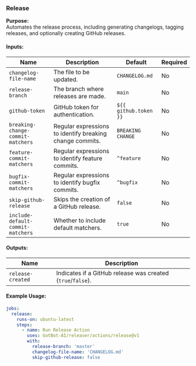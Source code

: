 ### Release

**Purpose:**  
Automates the release process, including generating changelogs, tagging releases, and optionally creating GitHub releases.

#### Inputs:

| Name                         | Description                                                                                     | Default                  | Required |
|------------------------------|-------------------------------------------------------------------------------------------------|--------------------------|----------|
| `changelog-file-name`        | The file to be updated.                                                                        | `CHANGELOG.md`           | No       |
| `release-branch`             | The branch where releases are made.                                                           | `main`                   | No       |
| `github-token`               | GitHub token for authentication.                                                              | `${{ github.token }}`    | No       |
| `breaking-change-commit-matchers` | Regular expressions to identify breaking change commits.                                      | `BREAKING CHANGE`        | No       |
| `feature-commit-matchers`    | Regular expressions to identify feature commits.                                              | `^feature`               | No       |
| `bugfix-commit-matchers`     | Regular expressions to identify bugfix commits.                                               | `^bugfix`                | No       |
| `skip-github-release`        | Skips the creation of a GitHub release.                                                       | `false`                  | No       |
| `include-default-commit-matchers` | Whether to include default matchers.                                                       | `true`                   | No       |

#### Outputs:

| Name                | Description                                      |
|---------------------|--------------------------------------------------|
| `release-created`   | Indicates if a GitHub release was created (`true`/`false`). |

#### Example Usage:

```yaml
jobs:
  release:
    runs-on: ubuntu-latest
    steps:
      - name: Run Release Action
        uses: GotBot-AI/releaser/actions/release@v1
        with:
          release-branch: 'master'
          changelog-file-name: 'CHANGELOG.md'
          skip-github-release: false
```

